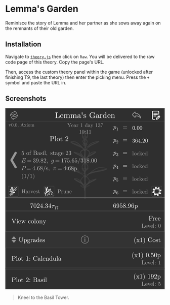 # Lemma's Garden

Reminisce the story of Lemma and her partner as she sows away again on the
remnants of their old garden.

## Installation

Navigate to [`theory.js`](./theory.js) then click on `Raw`. You will be
delivered to the raw code page of this theory. Copy the page's URL.

Then, access the custom theory panel within the game (unlocked after finishing
T9, the last theory) then enter the picking menu. Press the `+` symbol and
paste the URL in.

## Screenshots

![ss1](screenshots/00.png "Kneel to the Basil Tower.")

> Kneel to the Basil Tower.
